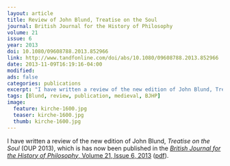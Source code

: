 ```yaml
---
layout: article
title: Review of John Blund, Treatise on the Soul
journal: British Journal for the History of Philosophy
volume: 21
issue: 6
year: 2013
doi: 10.1080/09608788.2013.852966
link: http://www.tandfonline.com/doi/abs/10.1080/09608788.2013.852966
date: 2013-11-09T16:19:16-04:00
modified:
ads: false
categories: publications
excerpt: "I have written a review of the new edition of John Blund, Treatise on the Soul (OUP 2013)."
tags: [Blund, review, publication, medieval, BJHP]
image:
  feature: kirche-1600.jpg 
  teaser: kirche-1600.jpg
  thumb: kirche-1600.jpg
---
```


I have written a review of the new edition of John Blund, _Treatise on the Soul_ (OUP 2013), which is has now been published in the [_British Journal for the History of Philosophy_, Volume 21, Issue 6, 2013](http://doi.org/10.1080/09608788.2013.852966) ([pdf](/pdfs/meyns_blund.pdf)).